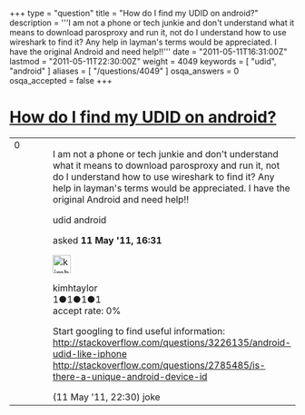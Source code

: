 +++
type = "question"
title = "How do I find my UDID on android?"
description = '''I am not a phone or tech junkie and don&#x27;t understand what it means to download parosproxy and run it, not do I understand how to use wireshark to find it? Any help in layman&#x27;s terms would be appreciated. I have the original Android and need help!!'''
date = "2011-05-11T16:31:00Z"
lastmod = "2011-05-11T22:30:00Z"
weight = 4049
keywords = [ "udid", "android" ]
aliases = [ "/questions/4049" ]
osqa_answers = 0
osqa_accepted = false
+++

<div class="headNormal">

# [How do I find my UDID on android?](/questions/4049/how-do-i-find-my-udid-on-android)

</div>

<div id="main-body">

<div id="askform">

<table id="question-table" style="width:100%;"><colgroup><col style="width: 50%" /><col style="width: 50%" /></colgroup><tbody><tr class="odd"><td style="width: 30px; vertical-align: top"><div class="vote-buttons"><span id="post-4049-upvote" class="ajax-command post-vote up" rel="nofollow" title="I like this post (click again to cancel)"> </span><div id="post-4049-score" class="post-score" title="current number of votes">0</div><span id="post-4049-downvote" class="ajax-command post-vote down" rel="nofollow" title="I dont like this post (click again to cancel)"> </span> <span id="favorite-mark" class="ajax-command favorite-mark" rel="nofollow" title="mark/unmark this question as favorite (click again to cancel)"> </span><div id="favorite-count" class="favorite-count"></div></div></td><td><div id="item-right"><div class="question-body"><p>I am not a phone or tech junkie and don't understand what it means to download parosproxy and run it, not do I understand how to use wireshark to find it? Any help in layman's terms would be appreciated. I have the original Android and need help!!</p></div><div id="question-tags" class="tags-container tags"><span class="post-tag tag-link-udid" rel="tag" title="see questions tagged &#39;udid&#39;">udid</span> <span class="post-tag tag-link-android" rel="tag" title="see questions tagged &#39;android&#39;">android</span></div><div id="question-controls" class="post-controls"></div><div class="post-update-info-container"><div class="post-update-info post-update-info-user"><p>asked <strong>11 May '11, 16:31</strong></p><img src="https://secure.gravatar.com/avatar/d28d6f0e8c15df4716071c1bead02f72?s=32&amp;d=identicon&amp;r=g" class="gravatar" width="32" height="32" alt="kimhtaylor&#39;s gravatar image" /><p><span>kimhtaylor</span><br />
<span class="score" title="1 reputation points">1</span><span title="1 badges"><span class="badge1">●</span><span class="badgecount">1</span></span><span title="1 badges"><span class="silver">●</span><span class="badgecount">1</span></span><span title="1 badges"><span class="bronze">●</span><span class="badgecount">1</span></span><br />
<span class="accept_rate" title="Rate of the user&#39;s accepted answers">accept rate:</span> <span title="kimhtaylor has no accepted answers">0%</span></p></div></div><div id="comments-container-4049" class="comments-container"><span id="4050"></span><div id="comment-4050" class="comment"><div id="post-4050-score" class="comment-score"></div><div class="comment-text"><p>Start googling to find useful information:<br />
<a href="http://stackoverflow.com/questions/3226135/android-udid-like-iphone">http://stackoverflow.com/questions/3226135/android-udid-like-iphone</a><br />
<a href="http://stackoverflow.com/questions/2785485/is-there-a-unique-android-device-id">http://stackoverflow.com/questions/2785485/is-there-a-unique-android-device-id</a></p></div><div id="comment-4050-info" class="comment-info"><span class="comment-age">(11 May '11, 22:30)</span> <span class="comment-user userinfo">joke</span></div></div></div><div id="comment-tools-4049" class="comment-tools"></div><div class="clear"></div><div id="comment-4049-form-container" class="comment-form-container"></div><div class="clear"></div></div></td></tr></tbody></table>

</div>

</div>

